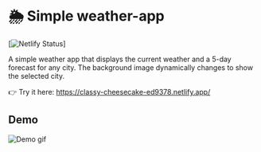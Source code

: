 # 🌦️ Simple weather-app
[![Netlify Status](https://api.netlify.com/api/v1/badges/f494565e-bb3d-4ff1-8468-3ff51beb2983/deploy-status)]

A simple weather app that displays the current weather and a 5-day forecast for any city. The background image dynamically changes to show the selected city.

👉 Try it here: https://classy-cheesecake-ed9378.netlify.app/

## Demo
![Demo gif](assets/demo.gif)
